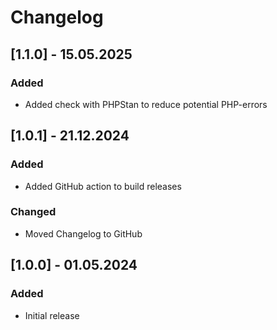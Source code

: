 # Changelog

## [1.1.0] - 15.05.2025

### Added

- Added check with PHPStan to reduce potential PHP-errors

## [1.0.1] - 21.12.2024

### Added

- Added GitHub action to build releases

### Changed

- Moved Changelog to GitHub

## [1.0.0] - 01.05.2024

### Added

- Initial release